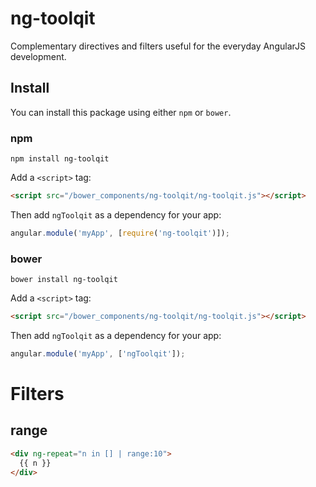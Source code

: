 # ng-toolqit
Complementary directives and filters useful for the everyday AngularJS development.

## Install

You can install this package using either `npm` or `bower`.

### npm

```shell
npm install ng-toolqit
```

Add a `<script>` tag:

```html
<script src="/bower_components/ng-toolqit/ng-toolqit.js"></script>
```

Then add `ngToolqit` as a dependency for your app:

```javascript
angular.module('myApp', [require('ng-toolqit')]);
```

### bower

```shell
bower install ng-toolqit
```

Add a `<script>` tag:

```html
<script src="/bower_components/ng-toolqit/ng-toolqit.js"></script>
```

Then add `ngToolqit` as a dependency for your app:

```javascript
angular.module('myApp', ['ngToolqit']);
```

# Filters
## range

```html
<div ng-repeat="n in [] | range:10">
  {{ n }}
</div>
```